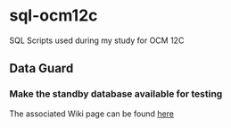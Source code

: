 # sql-ocm12c
SQL Scripts used during my study for OCM 12C

## Data Guard

### Make the standby database available for testing

The associated Wiki page can be found [here](https://sites.google.com/site/yetanotherocmoriginal/home/12-ocm/data-guard/make-the-standby-database-available-for-testing)